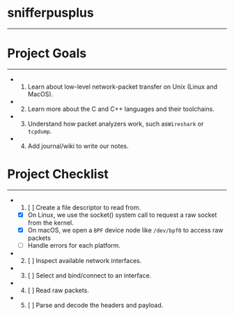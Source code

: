 # **snifferpusplus**
---


# **Project Goals**
---

- 1. Learn about low-level network-packet transfer on Unix (Linux and MacOS).
- 2. Learn more about the C and C++ languages and their toolchains.
- 3. Understand how packet analyzers work, such as`Wireshark` or `tcpdump`.
- 4. Add journal/wiki to write our notes.


# **Project Checklist**
---

- 1. [ ] Create a file descriptor to read from.
  - [X] On Linux, we use the socket() system call to request a raw socket from the kernel.
  - [X] On macOS, we open a `BPF` device node like `/dev/bpf0` to access raw packets
  - [ ] Handle errors for each platform.
- 2. [ ] Inspect available network interfaces.
- 3. [ ] Select and bind/connect to an interface.
- 4. [ ] Read raw packets.
- 5. [ ] Parse and decode the headers and payload.
